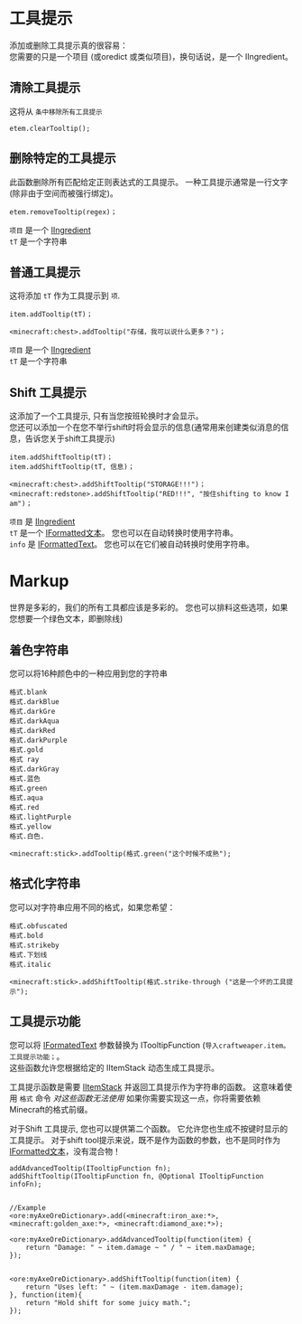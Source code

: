 # 工具提示

添加或删除工具提示真的很容易：  
您需要的只是一个项目 (或oredict 或类似项目)，换句话说，是一个 IIngredient。

## 清除工具提示

这将从 `条中移除所有工具提示`

```zenscript
etem.clearTooltip();
```

## 删除特定的工具提示

此函数删除所有匹配给定正则表达式的工具提示。 一种工具提示通常是一行文字(除非由于空间而被强行绑定)。

```zenscript
etem.removeTooltip(regex)；
```

`项目` 是一个 [IIngredient](/Vanilla/Variable_Types/IIngredient/)  
`tT` 是一个字符串

## 普通工具提示

这将添加 `tT` 作为工具提示到 `项`.

```zenscript
item.addTooltip(tT)；

<minecraft:chest>.addTooltip("存储，我可以说什么更多？")；
```

`项目` 是一个 [IIngredient](/Vanilla/Variable_Types/IIngredient/)  
`tT` 是一个字符串

## Shift 工具提示

这添加了一个工具提示, 只有当您按班轮换时才会显示。  
您还可以添加一个在您不举行shift时将会显示的信息(通常用来创建类似消息的信息，告诉您关于shift工具提示)

```zenscript
item.addShiftTooltip(tT)；
item.addShiftTooltip(tT, 信息)；

<minecraft:chest>.addShiftTooltip("STORAGE!!!")；
<minecraft:redstone>.addShiftTooltip("RED!!!", "按住shifting to know I am")；
```

`项目` 是 [IIngredient](/Vanilla/Variable_Types/IIngredient/)  
`tT` 是一个 [IFormatted文本](/Vanilla/Utils/IFormattedText/)。 您也可以在自动转换时使用字符串。  
`info` 是 [IFormattedText](/Vanilla/Utils/IFormattedText/)。 您也可以在它们被自动转换时使用字符串。

# Markup

世界是多彩的，我们的所有工具都应该是多彩的。 您也可以排料这些选项，如果您想要一个绿色文本，即删除线)

## 着色字符串

您可以将16种颜色中的一种应用到您的字符串

```zenscript
格式.blank
格式.darkBlue
格式.darkGre
格式.darkAqua
格式.darkRed
格式.darkPurple
格式.gold
格式 ray
格式.darkGray
格式.蓝色
格式.green
格式.aqua
格式.red
格式.lightPurple
格式.yellow
格式.白色.
```

```zenscript
<minecraft:stick>.addTooltip(格式.green("这个时候不成熟");
```

## 格式化字符串

您可以对字符串应用不同的格式，如果您希望：

```zenscript
格式.obfuscated
格式.bold
格式.strikeby
格式.下划线
格式.italic
```

```zenscript
<minecraft:stick>.addShiftTooltip(格式.strike-through ("这是一个坏的工具提示");
```

## 工具提示功能

您可以将 [IFormatedText](/Vanilla/Utils/IFormattedText/) 参数替换为 ITooltipFunction (`导入craftweaper.item。 工具提示功能；`。  
这些函数允许您根据给定的 IItemStack 动态生成工具提示。

工具提示函数是需要 [IItemStack](/Vanilla/Items/IItemStack/) 并返回工具提示作为字符串的函数。 这意味着使用 `格式` 命令 *对这些函数无法使用* 如果你需要实现这一点，你将需要依赖Minecraft的格式前缀。

对于Shift 工具提示, 您也可以提供第二个函数。 它允许您也生成不按键时显示的工具提示。 对于shift tool提示来说，既不是作为函数的参数，也不是同时作为 [IFormatted文本](/Vanilla/Utils/IFormattedText/)，没有混合物！

```zenscript
addAdvancedTooltip(ITooltipFunction fn);
addShiftTooltip(ITooltipFunction fn, @Optional ITooltipFunction infoFn);


//Example
<ore:myAxeOreDictionary>.add(<minecraft:iron_axe:*>, <minecraft:golden_axe:*>, <minecraft:diamond_axe:*>);

<ore:myAxeOreDictionary>.addAdvancedTooltip(function(item) {   
    return "Damage: " ~ item.damage ~ " / " ~ item.maxDamage;
});


<ore:myAxeOreDictionary>.addShiftTooltip(function(item) {    
    return "Uses left: " ~ (item.maxDamage - item.damage);
}, function(item){
    return "Hold shift for some juicy math.";
});
```